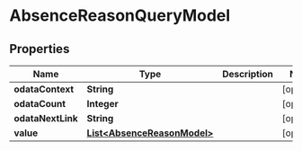 

# AbsenceReasonQueryModel


## Properties

| Name | Type | Description | Notes |
|------------ | ------------- | ------------- | -------------|
|**odataContext** | **String** |  |  [optional] |
|**odataCount** | **Integer** |  |  [optional] |
|**odataNextLink** | **String** |  |  [optional] |
|**value** | [**List&lt;AbsenceReasonModel&gt;**](AbsenceReasonModel.md) |  |  [optional] |



